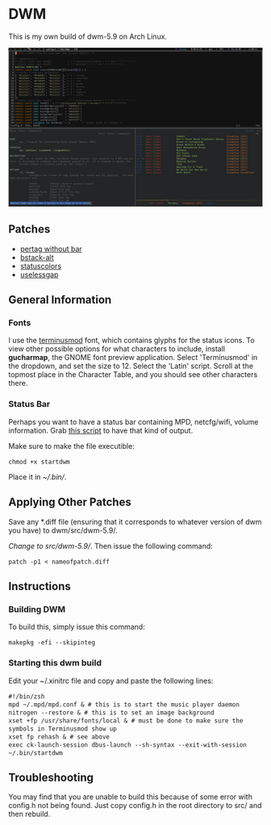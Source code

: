 DWM
===============

This is my own build of dwm-5.9 on Arch Linux. 

![Preview](https://github.com/spo11/dwm/raw/master/screenshot.png)

Patches
-------------

 * [pertag without bar](http://dwm.suckless.org/patches/dwm-5.8.2-pertag_without_bar.diff)
 * [bstack-alt](http://dwm.suckless.org/patches/dwm-5.9-bstack-alt.diff) 
 * [statuscolors](http://dwm.suckless.org/patches/dwm-5.9-statuscolors.diff)
 * [uselessgap](http://dwm.suckless.org/patches/dwm-5.9-uselessgap.diff)

General Information
---------------------
### Fonts
I use the [terminusmod](https://aur.archlinux.org/packages.php?ID=49117) font, which contains glyphs for the status icons. To view other possible options for what characters to include, install **gucharmap**, the GNOME font preview application. Select 'Terminusmod' in the dropdown, and set the size to 12. Select the 'Latin' script. Scroll at the topmost place in the Character Table, and you should see other characters there. 

### Status Bar
Perhaps you want to have a status bar containing MPD, netcfg/wifi, volume information. Grab [this script](https://github.com/spo11/configs/blob/master/scripts/startdwm) to have that kind of output. 

Make sure to make the file executible:
```
chmod +x startdwm
```

Place it in *~/.bin/*.

Applying Other Patches
------------------------

Save any *.diff file (ensuring that it corresponds to whatever version of dwm you have) to dwm/src/dwm-5.9/.

*Change to src/dwm-5.9/*. Then issue the following command:

```
patch -p1 < nameofpatch.diff
```

Instructions
-------------
### Building DWM
To build this, simply issue this command:

```
makepkg -efi --skipinteg
```

### Starting this dwm build
Edit your ~/.xinitrc file and copy and paste the following lines:
```
#!/bin/zsh
mpd ~/.mpd/mpd.conf & # this is to start the music player daemon
nitrogen --restore & # this is to set an image background
xset +fp /usr/share/fonts/local & # must be done to make sure the symbols in Terminusmod show up 
xset fp rehash & # see above
exec ck-launch-session dbus-launch --sh-syntax --exit-with-session ~/.bin/startdwm
```

Troubleshooting
----------------

You may find that you are unable to build this because of some error with config.h not being found. Just copy config.h in the root directory to src/ and then rebuild.  

